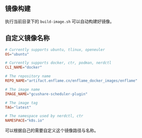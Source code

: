 ## 镜像构建

执行当前目录下的 `build-image.sh` 可以自动构建好镜像。

## 自定义镜像名称

```conf
# Currently supports ubuntu, tlinux, openeuler
OS="ubuntu"

# Currently supports docker, ctr, podman, nerdctl
CLI_NAME="docker"

# The repository name
REPO_NAME="artifact.enflame.cn/enflame_docker_images/enflame"

# The image name
IMAGE_NAME="gcushare-scheduler-plugin"

# The image tag
TAG="latest"

# The namespace used by nerdctl, ctr
NAMESPACE="k8s.io"

```

可以根据自己的需要自定义这个镜像路径与名称。